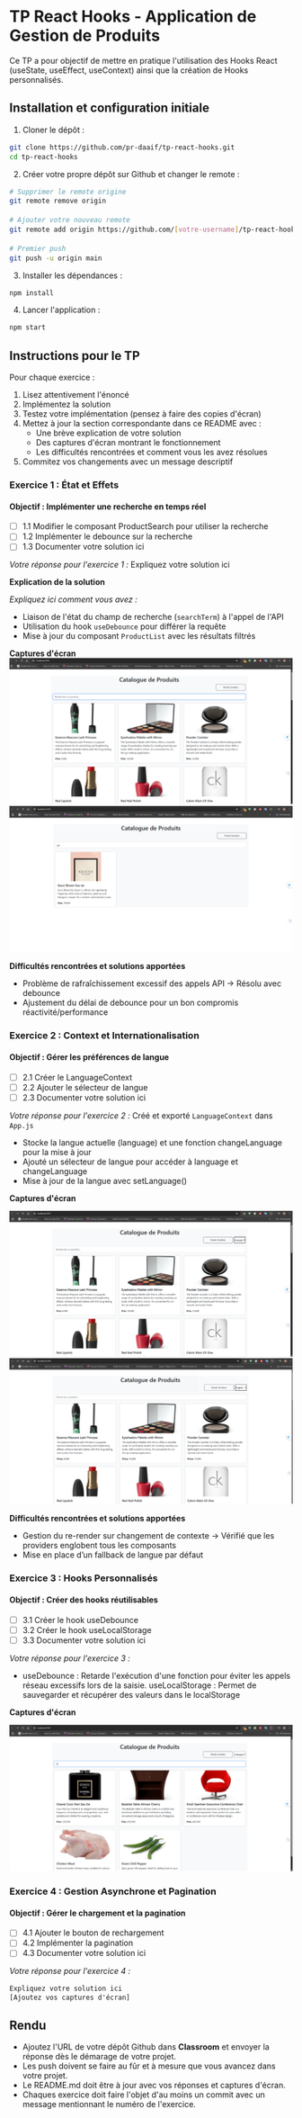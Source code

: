 # TP React Hooks - Application de Gestion de Produits

Ce TP a pour objectif de mettre en pratique l'utilisation des Hooks React (useState, useEffect, useContext) ainsi que la création de Hooks personnalisés.

## Installation et configuration initiale

1. Cloner le dépôt :
```bash
git clone https://github.com/pr-daaif/tp-react-hooks.git
cd tp-react-hooks
```

2. Créer votre propre dépôt sur Github et changer le remote :
```bash
# Supprimer le remote origine
git remote remove origin

# Ajouter votre nouveau remote
git remote add origin https://github.com/[votre-username]/tp-react-hooks.git

# Premier push
git push -u origin main
```

3. Installer les dépendances :
```bash
npm install
```

4. Lancer l'application :
```bash
npm start
```

## Instructions pour le TP

Pour chaque exercice :
1. Lisez attentivement l'énoncé
2. Implémentez la solution
3. Testez votre implémentation (pensez à faire des copies d'écran)
4. Mettez à jour la section correspondante dans ce README avec :
   - Une brève explication de votre solution
   - Des captures d'écran montrant le fonctionnement
   - Les difficultés rencontrées et comment vous les avez résolues
5. Commitez vos changements avec un message descriptif

### Exercice 1 : État et Effets 
#### Objectif : Implémenter une recherche en temps réel

- [ ] 1.1 Modifier le composant ProductSearch pour utiliser la recherche
- [ ] 1.2 Implémenter le debounce sur la recherche
- [ ] 1.3 Documenter votre solution ici

_Votre réponse pour l'exercice 1 :_
Expliquez votre solution ici

**Explication de la solution**

*Expliquez ici comment vous avez :*

- Liaison de l'état du champ de recherche (`searchTerm`) à l'appel de l'API
- Utilisation du hook `useDebounce` pour différer la requête
- Mise à jour du composant `ProductList` avec les résultats filtrés

**Captures d'écran**
![1](images/image1.png)
![2](images/image2.png)

**Difficultés rencontrées et solutions apportées**

- Problème de rafraîchissement excessif des appels API → Résolu avec debounce
- Ajustement du délai de debounce pour un bon compromis réactivité/performance


### Exercice 2 : Context et Internationalisation
#### Objectif : Gérer les préférences de langue

- [ ] 2.1 Créer le LanguageContext
- [ ] 2.2 Ajouter le sélecteur de langue
- [ ] 2.3 Documenter votre solution ici

_Votre réponse pour l'exercice 2 :_
Créé et exporté `LanguageContext` dans `App.js`
- Stocke la langue actuelle (language) et une fonction changeLanguage pour la mise à jour
- Ajouté un sélecteur de langue pour accéder à language et changeLanguage
- Mise à jour de la langue avec setLanguage()


**Captures d'écran**

![1](images/image3.png)
![2](images/image4.png)

**Difficultés rencontrées et solutions apportées**

- Gestion du re-render sur changement de contexte → Vérifié que les providers englobent tous les composants
- Mise en place d’un fallback de langue par défaut


### Exercice 3 : Hooks Personnalisés
#### Objectif : Créer des hooks réutilisables

- [ ] 3.1 Créer le hook useDebounce
- [ ] 3.2 Créer le hook useLocalStorage
- [ ] 3.3 Documenter votre solution ici

_Votre réponse pour l'exercice 3 :_

- useDebounce : Retarde l'exécution d'une fonction pour éviter les appels réseau excessifs lors de la saisie.
useLocalStorage : Permet de sauvegarder et récupérer des valeurs dans le localStorage

**Captures d'écran**

![1](images/image5.png)



### Exercice 4 : Gestion Asynchrone et Pagination
#### Objectif : Gérer le chargement et la pagination

- [ ] 4.1 Ajouter le bouton de rechargement
- [ ] 4.2 Implémenter la pagination
- [ ] 4.3 Documenter votre solution ici

_Votre réponse pour l'exercice 4 :_
```
Expliquez votre solution ici
[Ajoutez vos captures d'écran]
```

## Rendu

- Ajoutez l'URL de votre dépôt Github dans  **Classroom** et envoyer la réponse dès le démarage de votre projet.
- Les push doivent se faire au fûr et à mesure que vous avancez dans votre projet.
- Le README.md doit être à jour avec vos réponses et captures d'écran. 
- Chaques exercice doit faire l'objet d'au moins un commit avec un message mentionnant le numéro de l'exercice.